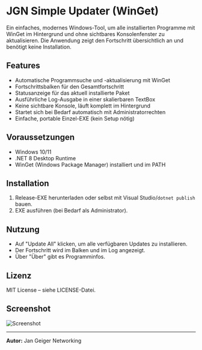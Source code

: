 # JGN Simple Updater (WinGet)

Ein einfaches, modernes Windows-Tool, um alle installierten Programme mit WinGet im Hintergrund und ohne sichtbares Konsolenfenster zu aktualisieren. Die Anwendung zeigt den Fortschritt übersichtlich an und benötigt keine Installation.

## Features
- Automatische Programmsuche und -aktualisierung mit WinGet
- Fortschrittsbalken für den Gesamtfortschritt
- Statusanzeige für das aktuell installierte Paket
- Ausführliche Log-Ausgabe in einer skalierbaren TextBox
- Keine sichtbare Konsole, läuft komplett im Hintergrund
- Startet sich bei Bedarf automatisch mit Administratorrechten
- Einfache, portable Einzel-EXE (kein Setup nötig)

## Voraussetzungen
- Windows 10/11
- .NET 8 Desktop Runtime
- WinGet (Windows Package Manager) installiert und im PATH

## Installation
1. Release-EXE herunterladen oder selbst mit Visual Studio/`dotnet publish` bauen.
2. EXE ausführen (bei Bedarf als Administrator).

## Nutzung
- Auf "Update All" klicken, um alle verfügbaren Updates zu installieren.
- Der Fortschritt wird im Balken und im Log angezeigt.
- Über "Über" gibt es Programminfos.

## Lizenz
MIT License – siehe LICENSE-Datei.

## Screenshot
![Screenshot](screenshot.png)

---
**Autor:** Jan Geiger Networking 